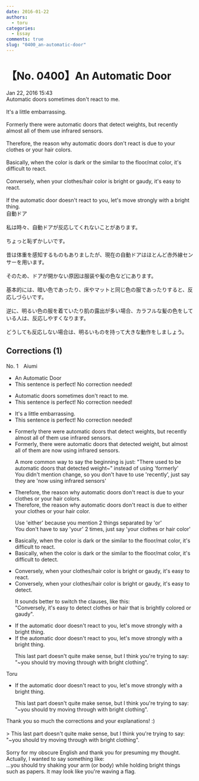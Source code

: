 ```yaml
---
date: 2016-01-22
authors:
  - toru
categories:
  - Essay
comments: true
slug: "0400_an-automatic-door"
---
```


# 【No. 0400】An Automatic Door
<div class="date">Jan 22, 2016 15:43</div>
<div id="post"><div id="body_show_ori">
Automatic doors sometimes don't react to me.<br/><br/>It's a little embarrassing.<br/><br/>Formerly there were automatic doors that detect  weights, but recently almost all of them use infrared sensors.<br/><br/>Therefore, the reason why automatic doors don't react is due to your clothes or your hair colors.<br/><br/>Basically, when the color is dark or the similar to the floor/mat color, it's difficult to react.<br/><br/>Conversely, when your clothes/hair color is bright or gaudy, it's easy to react.<br/><br/>If the automatic door doesn't react to you, let's move strongly with a bright thing.
</div></div>

<!-- more -->

<div id="post_ja"><div id="body_show_mo">
自動ドア<br/><br/>私は時々、自動ドアが反応してくれないことがあります。<br/><br/>ちょっと恥ずかしいです。<br/><br/>昔は体重を感知するものもありましたが、現在の自動ドアはほとんど赤外線センサーを用います。<br/><br/>そのため、ドアが開かない原因は服装や髪の色などにあります。<br/><br/>基本的には、暗い色であったり、床やマットと同じ色の服であったりすると、反応しづらいです。<br/><br/>逆に、明るい色の服を着ていたり肌の露出が多い場合、カラフルな髪の色をしている人は、反応しやすくなります。<br/><br/>どうしても反応しない場合は、明るいものを持って大きな動作をしましょう。
</div></div>

## Corrections (1)
<div id="block"><div class="first_name"> No. 1　<span class="just_name">Aiumi</span></div><div id="block2">
<ul class="correction_field">
<li class="incorrect">An Automatic Door</li>
<li class="corrected perfect">This sentence is perfect! No correction needed!</li>
</ul>
<ul class="correction_field">
<li class="incorrect">Automatic doors sometimes don't react to me.</li>
<li class="corrected perfect">This sentence is perfect! No correction needed!</li>
</ul>
<ul class="correction_field">
<li class="incorrect">It's a little embarrassing.</li>
<li class="corrected perfect">This sentence is perfect! No correction needed!</li>
</ul>
<ul class="correction_field">
<li class="incorrect">Formerly there were automatic doors that detect  weights, but recently almost all of them use infrared sensors.</li>
<li class="corrected correct">
<span class="f_red">Formerly,</span> there were automatic doors that <span class="f_red">detected </span><span class="f_blue">weight</span>, but <span class="f_blue">almost all of them are now using </span>infrared sensors.
<p class="correction_comment">A more common way to say the beginning is just: "There used to be automatic doors that detected weight~" instead of using 'formerly'<br/>You didn't mention change, so you don't have to use 'recently', just say they are 'now using infrared sensors'</p>
</li>
</ul>
<ul class="correction_field">
<li class="incorrect">Therefore, the reason why automatic doors don't react is due to your clothes or your hair colors.</li>
<li class="corrected correct">
Therefore, the reason why automatic doors don't react is due to <span class="f_blue">either </span>your clothes or <span class="sline">your</span> hair <span class="f_blue">color</span>.
<p class="correction_comment">Use 'either' because you mention 2 things separated by 'or'<br/>You don't have to say 'your' 2 times, just say 'your clothes or hair color'</p>
</li>
</ul>
<ul class="correction_field">
<li class="incorrect">Basically, when the color is dark or the similar to the floor/mat color, it's difficult to react.</li>
<li class="corrected correct">
Basically, when the color is dark or <span class="sline">the</span> similar to the floor/mat color, it's difficult to <span class="f_blue">detect</span>.
</li>
</ul>
<ul class="correction_field">
<li class="incorrect">Conversely, when your clothes/hair color is bright or gaudy, it's easy to react.</li>
<li class="corrected correct">
Conversely, when your clothes/hair color is bright or gaudy,<span class="f_red"> it's easy to</span> <span class="f_blue">detect</span>.
<p class="correction_comment">It sounds better to switch the clauses, like this: <br/>"Conversely, it's easy to detect clothes or hair that is brightly colored or gaudy".</p>
</li>
</ul>
<ul class="correction_field">
<li class="incorrect">If the automatic door doesn't react to you, let's move strongly with a bright thing.</li>
<li class="corrected correct">
If the automatic door doesn't react to you, <span class="f_red">let's move strongly with a bright thing</span>.
<p class="correction_comment">This last part doesn't quite make sense, but I think you're trying to say:<br/>"~you should try moving through with bright clothing".</p>
</li>
</ul>
</div><div class="name"><span class="just_name">Toru</span><br><div class="quote_field"><ul class="correction_field">
<li class="corrected correct">
If the automatic door doesn't react to you, <span class="f_red">let's move strongly with a bright thing</span>.
<p class="correction_comment">
This last part doesn't quite make sense, but I think you're trying to say:<br/>"~you should try moving through with bright clothing".
</p>
</li>
</ul></div>
Thank you so much the corrections and your explanations! :)<br/><br/>&gt; This last part doesn't quite make sense, but I think you're trying to say:<br/>"~you should try moving through with bright clothing".<br/><br/>Sorry for my obscure English and thank you for presuming my thought. <br/>Actually, I wanted to say something like:<br/>...you should try shaking your arm (or body) while holding bright things such as papers. It may look like you're waving a flag.
</div>
</div>
